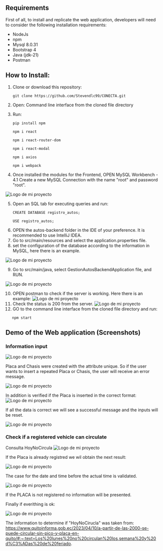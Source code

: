 ## Requirements

First of all, to install and replicate the web application, developers will need to consider the following installation requirements:

- NodeJs
- npm
- Mysql  8.0.31
- Bootstrap 4
- Java (jdk-21)
- Postman 

## How to Install:
1. Clone or download this repository:
     ```
     git clone https://github.com/Stevendlc99/CONECTA.git
     ```

2. Open: Command line interface from the cloned file directory
3. Run:
    ```
    pip install npm
     ```
     ```
    npm i react
     ```
    ```
    npm i react-router-dom
     ```
     ```
    npm i react-modal
     ```
      ```
    npm i axios
     ```
      ```
    npm i webpack
     ```
4. Once installed the modules for the Frontend, OPEN MySQL Workbench -
4.1 Create a new MySQL Connection with the name "root" and password "root".

![Logo de mi proyecto](https://github.com/Stevendlc99/CONECTA/raw/main/Images_Readme/mysql.PNG)

5. Open an SQL tab for executing queries and run:
     ```
    CREATE DATABASE registro_autos;
     ```
      ```
    USE registro_autos;
     ```
6. OPEN the autos-backend folder in the IDE of your preference. It is recommended to use IntelliJ IDEA.
7. Go to src/main/resources and select the application.properties file.
8. set the configuration of the database according to the information in MySQL, here there is an example.

![Logo de mi proyecto](https://github.com/Stevendlc99/CONECTA/raw/main/Images_Readme/properties.PNG)

9. Go to src/main/java, select GestionAutosBackendApplication file, and RUN.

![Logo de mi proyecto](https://github.com/Stevendlc99/CONECTA/raw/main/Images_Readme/run.PNG)

10. OPEN postman to check if the server is working. Here there is an example:
![Logo de mi proyecto](https://github.com/Stevendlc99/CONECTA/raw/main/Images_Readme/postman.PNG)
11. Check the status is 200 from the server.
![Logo de mi proyecto](https://github.com/Stevendlc99/CONECTA/raw/main/Images_Readme/postman2.PNG)
12. GO to the command line interface from the cloned file directory and run:
 ```
    npm start
 ```

## Demo of the Web application (Screenshots)
### Information input
![Logo de mi proyecto](https://github.com/Stevendlc99/CONECTA/raw/main/Images_Readme/input.PNG)

Placa and Chasis were created with the attribute unique. So if the user wants to insert a repeated Placa or Chasis, the user will receive an error message. 

![Logo de mi proyecto](https://github.com/Stevendlc99/CONECTA/raw/main/Images_Readme/placaRepetida.PNG)

In addition is verified if the Placa is inserted in the correct format:
![Logo de mi proyecto](https://github.com/Stevendlc99/CONECTA/raw/main/Images_Readme/placaFormato.PNG)

If all the data is correct we will see a successful message and the inputs will be reset.

![Logo de mi proyecto](https://github.com/Stevendlc99/CONECTA/raw/main/Images_Readme/exito.PNG)

### Check if a registered vehicle can circulate
Consulta HoyNoCircula
![Logo de mi proyecto](https://github.com/Stevendlc99/CONECTA/raw/main/Images_Readme/consulta.PNG)

If the Placa is already registred we wil obtain the next result:

![Logo de mi proyecto](https://github.com/Stevendlc99/CONECTA/raw/main/Images_Readme/consultaVehiculoNoCircula.PNG)

The case for the date and time before the actual time is validated. 

![Logo de mi proyecto](https://github.com/Stevendlc99/CONECTA/raw/main/Images_Readme/resultadoValidacion.PNG)

If the PLACA is not registered no information will be presented.

Finally if everithing is ok:

![Logo de mi proyecto](https://github.com/Stevendlc99/CONECTA/raw/main/Images_Readme/vehiculoNoCircula.PNG)

The information to determine if "HoyNoCirucla" was taken from: https://www.quitoinforma.gob.ec/2023/04/10/a-partir-de-las-2000-se-puede-circular-sin-pico-y-placa-en-quito/#:~:text=Los%20lunes%20no%20circulan%20los,semana%20y%20d%C3%ADas%20de%20feriado.